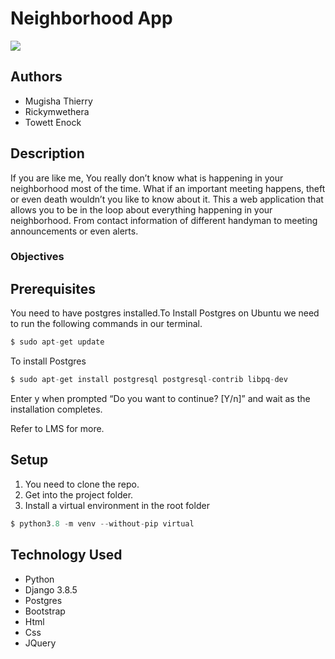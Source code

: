# Neighborhood App
![](https://stalbert.ca/site/assets/files/11242/2020-04-30-goodneighbourhood-websitebanner-final.jpg)
## Authors  
 * Mugisha Thierry
 * Rickymwethera
 * Towett Enock

## Description 
If you are like me, You really don’t know what is happening in your neighborhood most of the time. What if an important meeting happens, theft or even death wouldn’t you like to know about it.
This a web application that allows you to be in the loop about everything happening in your neighborhood. From contact information of different handyman to meeting announcements or even alerts.

### Objectives


## Prerequisites
 You need to have postgres installed.To Install Postgres on Ubuntu we need to run the following commands in our terminal.
 ```python
$ sudo apt-get update
```
 To install Postgres
  ```python
$ sudo apt-get install postgresql postgresql-contrib libpq-dev
```
Enter y when prompted “Do you want to continue? [Y/n]” and wait as the installation completes.

Refer to LMS for more.

## Setup
1. You need to clone the repo.
2. Get into the project folder.
3. Install a virtual environment in the root folder

```python
$ python3.8 -m venv --without-pip virtual

```

## Technology Used  

- Python
- Django 3.8.5
- Postgres
- Bootstrap  
- Html  
- Css  
- JQuery
